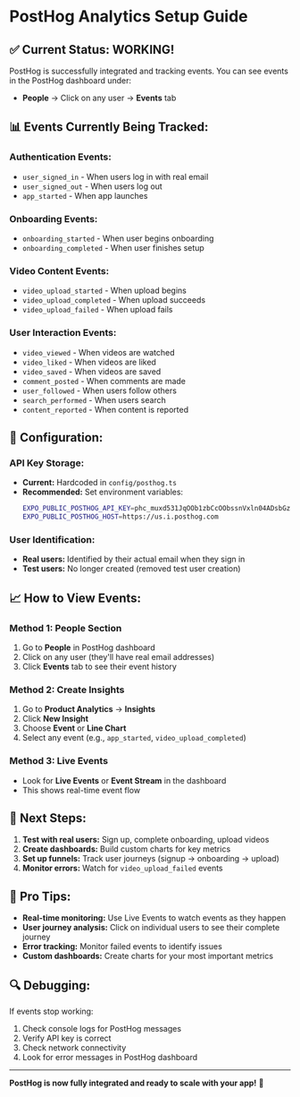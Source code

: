 # PostHog Analytics Setup Guide

## ✅ **Current Status: WORKING!**

PostHog is successfully integrated and tracking events. You can see events in the PostHog dashboard under:
- **People** → Click on any user → **Events** tab

## 📊 **Events Currently Being Tracked:**

### **Authentication Events:**
- `user_signed_in` - When users log in with real email
- `user_signed_out` - When users log out
- `app_started` - When app launches

### **Onboarding Events:**
- `onboarding_started` - When user begins onboarding
- `onboarding_completed` - When user finishes setup

### **Video Content Events:**
- `video_upload_started` - When upload begins
- `video_upload_completed` - When upload succeeds
- `video_upload_failed` - When upload fails

### **User Interaction Events:**
- `video_viewed` - When videos are watched
- `video_liked` - When videos are liked
- `video_saved` - When videos are saved
- `comment_posted` - When comments are made
- `user_followed` - When users follow others
- `search_performed` - When users search
- `content_reported` - When content is reported

## 🔧 **Configuration:**

### **API Key Storage:**
- **Current:** Hardcoded in `config/posthog.ts`
- **Recommended:** Set environment variables:
  ```bash
  EXPO_PUBLIC_POSTHOG_API_KEY=phc_muxd531JqOOb1zbCcOObssnVxln04ADsbGzb7gNOwPM
  EXPO_PUBLIC_POSTHOG_HOST=https://us.i.posthog.com
  ```

### **User Identification:**
- **Real users:** Identified by their actual email when they sign in
- **Test users:** No longer created (removed test user creation)

## 📈 **How to View Events:**

### **Method 1: People Section**
1. Go to **People** in PostHog dashboard
2. Click on any user (they'll have real email addresses)
3. Click **Events** tab to see their event history

### **Method 2: Create Insights**
1. Go to **Product Analytics** → **Insights**
2. Click **New Insight**
3. Choose **Event** or **Line Chart**
4. Select any event (e.g., `app_started`, `video_upload_completed`)

### **Method 3: Live Events**
- Look for **Live Events** or **Event Stream** in the dashboard
- This shows real-time event flow

## 🎯 **Next Steps:**

1. **Test with real users:** Sign up, complete onboarding, upload videos
2. **Create dashboards:** Build custom charts for key metrics
3. **Set up funnels:** Track user journeys (signup → onboarding → upload)
4. **Monitor errors:** Watch for `video_upload_failed` events

## 🚀 **Pro Tips:**

- **Real-time monitoring:** Use Live Events to watch events as they happen
- **User journey analysis:** Click on individual users to see their complete journey
- **Error tracking:** Monitor failed events to identify issues
- **Custom dashboards:** Create charts for your most important metrics

## 🔍 **Debugging:**

If events stop working:
1. Check console logs for PostHog messages
2. Verify API key is correct
3. Check network connectivity
4. Look for error messages in PostHog dashboard

---

**PostHog is now fully integrated and ready to scale with your app!** 🎉
